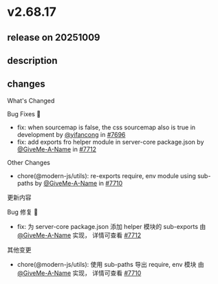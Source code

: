 # v2.68.17

## release on 20251009
## description
## changes
What's Changed

Bug Fixes 🐞

* fix: when sourcemap is false, the css sourcemap also is true in development by <a class="user-mention notranslate" data-hovercard-type="user" data-hovercard-url="/users/yifancong/hovercard" data-octo-click="hovercard-link-click" data-octo-dimensions="link_type:self" href="https://github.com/yifancong">@yifancong</a> in <a class="issue-link js-issue-link" data-error-text="Failed to load title" data-id="3453104444" data-permission-text="Title is private" data-url="https://github.com/web-infra-dev/modern.js/issues/7696" data-hovercard-type="pull_request" data-hovercard-url="/web-infra-dev/modern.js/pull/7696/hovercard" href="https://github.com/web-infra-dev/modern.js/pull/7696">#7696</a>
* fix: add exports fro helper module in server-core package.json by <a class="user-mention notranslate" data-hovercard-type="user" data-hovercard-url="/users/GiveMe-A-Name/hovercard" data-octo-click="hovercard-link-click" data-octo-dimensions="link_type:self" href="https://github.com/GiveMe-A-Name">@GiveMe-A-Name</a> in <a class="issue-link js-issue-link" data-error-text="Failed to load title" data-id="3463457091" data-permission-text="Title is private" data-url="https://github.com/web-infra-dev/modern.js/issues/7712" data-hovercard-type="pull_request" data-hovercard-url="/web-infra-dev/modern.js/pull/7712/hovercard" href="https://github.com/web-infra-dev/modern.js/pull/7712">#7712</a>

Other Changes

* chore(@modern-js/utils): re-exports require, env module using sub-paths by <a class="user-mention notranslate" data-hovercard-type="user" data-hovercard-url="/users/GiveMe-A-Name/hovercard" data-octo-click="hovercard-link-click" data-octo-dimensions="link_type:self" href="https://github.com/GiveMe-A-Name">@GiveMe-A-Name</a> in <a class="issue-link js-issue-link" data-error-text="Failed to load title" data-id="3461178432" data-permission-text="Title is private" data-url="https://github.com/web-infra-dev/modern.js/issues/7710" data-hovercard-type="pull_request" data-hovercard-url="/web-infra-dev/modern.js/pull/7710/hovercard" href="https://github.com/web-infra-dev/modern.js/pull/7710">#7710</a>

更新内容

Bug 修复 🐞

* fix: 为 server-core package.json 添加 helper 模块的 sub-exports 由 <a class="user-mention notranslate" data-hovercard-type="user" data-hovercard-url="/users/GiveMe-A-Name/hovercard" data-octo-click="hovercard-link-click" data-octo-dimensions="link_type:self" href="https://github.com/GiveMe-A-Name">@GiveMe-A-Name</a> 实现， 详情可查看 <a class="issue-link js-issue-link" data-error-text="Failed to load title" data-id="3463457091" data-permission-text="Title is private" data-url="https://github.com/web-infra-dev/modern.js/issues/7712" data-hovercard-type="pull_request" data-hovercard-url="/web-infra-dev/modern.js/pull/7712/hovercard" href="https://github.com/web-infra-dev/modern.js/pull/7712">#7712</a>

其他变更

* chore(@modern-js/utils): 使用 sub-paths 导出 require, env 模块 由 <a class="user-mention notranslate" data-hovercard-type="user" data-hovercard-url="/users/GiveMe-A-Name/hovercard" data-octo-click="hovercard-link-click" data-octo-dimensions="link_type:self" href="https://github.com/GiveMe-A-Name">@GiveMe-A-Name</a> 实现， 详情可查看 <a class="issue-link js-issue-link" data-error-text="Failed to load title" data-id="3461178432" data-permission-text="Title is private" data-url="https://github.com/web-infra-dev/modern.js/issues/7710" data-hovercard-type="pull_request" data-hovercard-url="/web-infra-dev/modern.js/pull/7710/hovercard" href="https://github.com/web-infra-dev/modern.js/pull/7710">#7710</a>

